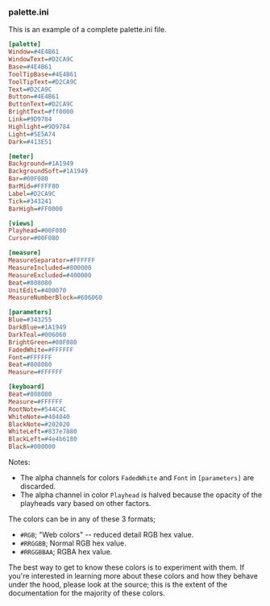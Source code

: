 ### palette.ini
This is an example of a complete palette.ini file.

```ini
[palette]
Window=#4E4B61
WindowText=#D2CA9C
Base=#4E4B61
ToolTipBase=#4E4B61
ToolTipText=#D2CA9C
Text=#D2CA9C
Button=#4E4B61
ButtonText=#D2CA9C
BrightText=#ff0000
Link=#9D9784
Highlight=#9D9784
Light=#5E5A74
Dark=#413E51

[meter]
Background=#1A1949
BackgroundSoft=#1A1949
Bar=#00F080
BarMid=#FFFF80
Label=#D2CA9C
Tick=#343241
BarHigh=#FF0000

[views]
Playhead=#00F080
Cursor=#00F080

[measure]
MeasureSeparator=#FFFFFF
MeasureIncluded=#800000
MeasureExcluded=#400000
Beat=#808080
UnitEdit=#400070
MeasureNumberBlock=#606060

[parameters]
Blue=#343255
DarkBlue=#1A1949
DarkTeal=#006060
BrightGreen=#00F080
FadedWhite=#FFFFFF
Font=#FFFFFF
Beat=#808080
Measure=#FFFFFF

[keyboard]
Beat=#808080
Measure=#FFFFFF
RootNote=#544C4C
WhiteNote=#404040
BlackNote=#202020
WhiteLeft=#837e7880
BlackLeft=#4e4b6180
Black=#000000

```
Notes:
- The alpha channels for colors `FadedWhite` and `Font` in `[parameters]` are  discarded.
- The alpha channel in color `Playhead` is halved because the opacity of the playheads vary based on other factors.

The colors can be in any of these 3 formats;
- `#RGB`; "Web colors" -- reduced detail RGB hex value.
- `#RRGGBB`; Normal RGB hex value.
- `#RRGGBBAA`; RGBA hex value. 

The best way to get to know these colors is to experiment with them. If you're interested in learning more about these colors and how they behave under the hood, please look at the source; this is the extent of the documentation for the majority of these colors.

